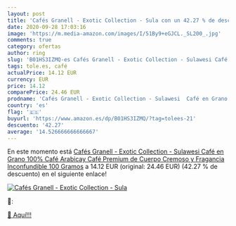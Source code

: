 ```yaml
---
layout: post
title: 'Cafés Granell - Exotic Collection - Sula con un 42.27 % de descuento'
date: 2020-09-28 17:03:16
image: 'https://m.media-amazon.com/images/I/51By9+eGJCL._SL200_.jpg'
comments: true
category: ofertas
author: ring
slug: 'B01HS3IZMQ-es Cafés Granell - Exotic Collection - Sulawesi Café en Grano...'
tags: tole.es, café
actualPrice: 14.12 EUR
currency: EUR
price: 14.12
comparePrice: 24.46 EUR
prodname: 'Cafés Granell - Exotic Collection - Sulawesi  Café en Grano 100% Café Arabicay  Café Premium de Cuerpo Cremoso y Fragancia Inconfundible  100 Gramos'
country: 'es'
flag: '🇪🇸'
buyurl: 'https://www.amazon.es/dp/B01HS3IZMQ/?tag=tolees-21'
descuento: '42.27'
average: '14.526666666666667'
---
```


En este momento está [Cafés Granell - Exotic Collection - Sulawesi  Café en Grano 100% Café Arabicay  Café Premium de Cuerpo Cremoso y Fragancia Inconfundible  100 Gramos](https://www.amazon.es/dp/B01HS3IZMQ/?tag=tolees-21) a 14.12 EUR (original: 24.46 EUR) (42.27 %  de descuento) en el siguiente enlace!

[![Cafés Granell - Exotic Collection - Sula](https://m.media-amazon.com/images/I/51By9+eGJCL._SL200_.jpg)](https://www.amazon.es/dp/B01HS3IZMQ/?tag=tolees-21)

🔎:


[🛒 Aquí!!!](https://www.amazon.es/dp/B01HS3IZMQ/?tag=tolees-21)
